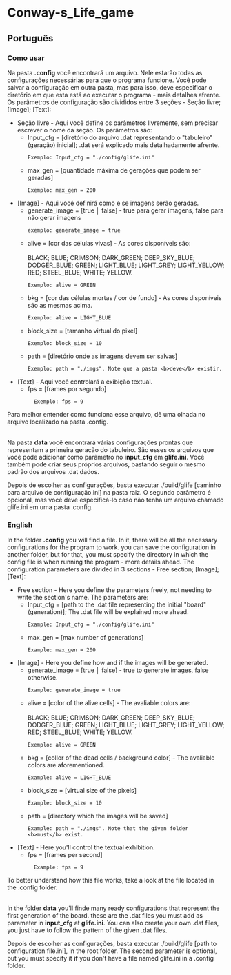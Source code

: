# Conway-s_Life_game

## Português
### Como usar
Na pasta <b>.config</b> você encontrará um arquivo. Nele estarão todas as configurações necessárias para que o programa funcione. Você pode salvar a configuração em outra pasta, mas para isso, deve especificar o diretório em que esta está ao executar o programa - mais detalhes afrente.
Os parâmetros de configuração são divididos entre 3 seções - Seção livre; [Image]; [Text]:
<ul>
<li>
  Seção livre - Aqui você define os parâmetros livremente, sem precisar escrever o nome da seção. Os parâmetros são:
  <ul>
  <li>
    Input_cfg = [diretório do arquivo .dat representando o "tabuleiro" (geração) inicial]; .dat será explicado mais detalhadamente afrente.
    
    Exemplo: Input_cfg = "./config/glife.ini"
  </li>
  <li>
    max_gen = [quantidade máxima de gerações que podem ser geradas]

    Exemplo: max_gen = 200

  </ul>
</li>

<li>
  [Image] - Aqui você definirá como e se imagens serão geradas.
  <ul>
  <li>
    generate_image = [true │ false] - true para gerar imagens, false para não gerar imagens
    
    exemplo: generate_image = true
  </li>
  <li>
    alive = [cor das células vivas] - As cores disponíveis são: <br></br> BLACK; BLUE; CRIMSON; DARK_GREEN; DEEP_SKY_BLUE; DODGER_BLUE; GREEN; LIGHT_BLUE; LIGHT_GREY; LIGHT_YELLOW; RED; STEEL_BLUE; WHITE; YELLOW.
    
    Exemplo: alive = GREEN
  </li>
  <li>
    bkg = [cor das células mortas / cor de fundo] - As cores disponíveis são as mesmas acima.
    
    Exemplo: alive = LIGHT_BLUE
  </li>
  <li>
    block_size = [tamanho virtual do pixel]
    
    Exemplo: block_size = 10
  </li>
  <li>
    path = [diretório onde as imagens devem ser salvas]
    
    Exemplo: path = "./imgs". Note que a pasta <b>deve</b> existir.
  </li>
</li>
</ul>
<li>
  [Text] - Aqui você controlará a exibição textual.
  <ul>
    <li>
      fps = [frames por segundo]
      
      Exemplo: fps = 9
  </ul>
</li>

</ul>
Para melhor entender como funciona esse arquivo, dê uma olhada no arquivo localizado na pasta .config. <br></br>

Na pasta <b>data</b> você encontrará várias configurações prontas que representam a primeira geração do tabuleiro. São esses os arquivos que você pode adicionar como parâmetro no <b>input_cfg</b> em <b>glife.ini</b>. Você também pode criar seus próprios arquivos, bastando seguir o mesmo padrão dos arquivos .dat dados.

Depois de escolher as configurações, basta executar ./build/glife [caminho para arquivo de configuração.ini] na pasta raiz. O segundo parâmetro é opcional, mas você deve especificá-lo caso não tenha um arquivo chamado glife.ini em uma pasta .config.

### English
In the folder <b>.config</b> you will find a file. In it, there will be all the necessary configurations for the program to work. you can save the configuration in another folder, but for that, you must specify the directory in which the config file is when running the program - more details ahead.
The configuration parameters are divided in 3 sections - Free section; [Image]; [Text]:
<ul>
<li>
  Free section - Here you define the parameters freely, not needing to write the section's name. The parameters are:
  <ul>
  <li>
    Input_cfg = [path to the .dat file representing the initial "board" (generation)]; The .dat file will be explained more ahead.
    
    Example: Input_cfg = "./config/glife.ini"
  </li>
  <li>
    max_gen = [max number of generations]

    Example: max_gen = 200

  </ul>
</li>

<li>
  [Image] - Here you define how and if the images will be generated.
  <ul>
  <li>
    generate_image = [true │ false] - true to generate images, false otherwise.
    
    Example: generate_image = true
  </li>
  <li>
    alive = [color of the alive cells] - The avaliable colors are: <br></br> BLACK; BLUE; CRIMSON; DARK_GREEN; DEEP_SKY_BLUE; DODGER_BLUE; GREEN; LIGHT_BLUE; LIGHT_GREY; LIGHT_YELLOW; RED; STEEL_BLUE; WHITE; YELLOW.
    
    Exemplo: alive = GREEN
  </li>
  <li>
    bkg = [collor of the dead cells / background color] - The avaliable colors are aforementioned.
    
    Example: alive = LIGHT_BLUE
  </li>
  <li>
    block_size = [virtual size of the pixels]
    
    Example: block_size = 10
  </li>
  <li>
    path = [directory which the images will be saved]
    
    Example: path = "./imgs". Note that the given folder <b>must</b> exist.
  </li>
</li>
</ul>
<li>
  [Text] - Here you'll control the textual exhibition.
  <ul>
    <li>
      fps = [frames per second]
      
      Example: fps = 9
  </ul>
</li>

</ul>
To better understand how this file works, take a look at the file located in the .config folder.<br></br>

In the folder <b>data</b> you'll finde many ready configurations that represent the first generation of the board. these are the .dat files you must add as parameter in <b>input_cfg</b> at <b>glife.ini</b>. You can also create your own .dat files, you just have to follow the pattern of the given .dat files.

Depois de escolher as configurações, basta executar ./build/glife [path to configuration file.ini], in the root folder. The second parameter is optional, but you must specify it <b>if</b> you don't have a file named glife.ini in a .config folder.

